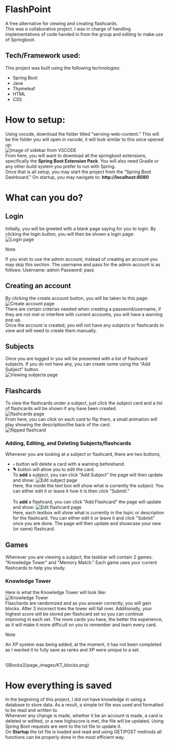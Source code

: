 # FlashPoint
A free alternative for viewing and creating flashcards.<br>
This was a collaborative project. I was in charge of handling implementations of code handed in from the group and editing to make use of Springboot. <br>
## Tech/Framework used:

This project was built using the following technologies:

- Spring Boot
- Java
- Thymeleaf
- HTML
- CSS

# How to setup:
Using vscode, download the folder titled "serving-web-content." This will be the folder you will open in vscode, it will look similar to this once opened up: <br>
![Image of sidebar from VSCODE](/page_images/vscode_serving.png) <br>
From here, you will want to download all the springboot extensions, specifically the **Spring Boot Extension Pack**. You will also need Gradle or any other build system you prefer to run with Spring. <br>
Once that is all setup, you may start the project from the "Spring Boot Dashboard." On startup, you may navigate to: **http://localhost:8080**

# What can you do?
## Login
Initially, you will be greeted with a blank page saying for you to login. By clicking the login button, you will then be shown a login page: <br>
![Login page](/page_images/Login_Page.png) <br>

> [!Note]
> If you wish to use the admin account, instead of creating an account you may skip this section.
> The username and pass for the admin account is as follows:
> Username: admin
> Password: pass

## Creating an account
By clicking the create account button, you will be taken to this page: <br>
![Create account page](/page_images/Create_Account_Page.png) <br>
There are certain criterias needed when creating a password/username, if they are not met or interfere with current accounts, you will have a warning pop up. <br>
Once the account is created, you will not have any subjects or flashcards to view and will need to create them manually.

## Subjects
Once you are logged in you will be presented with a list of flashcard subjects. If you do not have any, you can create some using the "Add Subject" button. <br>
![Viewing subjects page](/page_images/Main_Page.png) <br>

## Flashcards
To view the flashcards under a subject, just click the subject card and a list of flashcards will be shown if any have been created. <br>
![flashcards page](/page_images/flashcards_page.png) <br>
From here, you can click on each card to flip them, a small animation will play showing the description/the back of the card. <br>
![flipped flashcard](/page_images/flipped_flashcard.png) <br>

### Adding, Editing, and Deleting Subjects/flashcards
Whenever you are looking at a subject or flashcard, there are two buttons, <br>
- **-** button will delete a card with a warning beforehand. <br>
- **✎** button will allow you to edit the card.<br>
To **add** a subject, you can click "Add Subject" the page will then update and show:
![Edit subject page](/page_images/Edit_Subject_Page.png) <br>
Here, the inside the text box will show what is currently the subject. You can either edit it or leave it how it is then click "Submit." <br> <br>
To **add** a flashcard, you can click "Add Flashcard" the page will update and show:
![Edit flashcard page](/page_images/Editing_flashcard_page.png) <br>
Here, each textbox will show what is currently in the topic or description for the flashcard. You can either edit it or leave it and click "Submit" once you are done. The page will then update and showcase your new (or same) flashcard.

## Games
Whenever you are viewing a subject, the taskbar will contain 2 games. "Knowledge Tower" and "Memory Match." Each game uses your current flashcards to help you study. <br>
### Knowledge Tower
Here is what the Knowledge Tower will look like:<br>
![Knowledge Tower](/page_images/Knowledge_Tower_page.png) <br>
Flaschards are randomized and as you answer correctly, you will gain blocks. After 3 incorrect tries the tower will fall over. Additionally, your highest score will be stored per flashcard set so you can continue improving in each set. The more cards you have, the better the experience, as it will make it more difficult on you to remember and learn every card.
> [!NOTE]
> An XP system was being added, at the moment, it has not been completed as I wanted it to fully save as ranks and XP were unique to a set.
<br>
![Blocks](/page_images/KT_blocks.png) <br>

# How everything is saved
In the begininng of this project, I did not have knowledge in using a database to store data. As a result, a simple txt file was used and formatted to be read and written to. <br>
Whenever any change is made, whether it be an account is made, a card is deleted or editted, or a new highscore is met, the file will be updated. Using Spring Boot requests are sent to the txt file to update it.<br>
On **Startup** the txt file is loaded and read and using GET/POST methods all functions can be properly done in the most efficient way.

